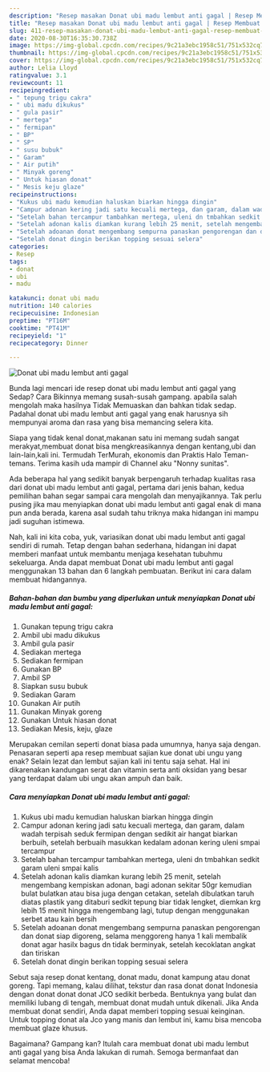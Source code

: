 ```yaml
---
description: "Resep masakan Donat ubi madu lembut anti gagal | Resep Membuat Donat ubi madu lembut anti gagal Yang Bikin Ngiler"
title: "Resep masakan Donat ubi madu lembut anti gagal | Resep Membuat Donat ubi madu lembut anti gagal Yang Bikin Ngiler"
slug: 411-resep-masakan-donat-ubi-madu-lembut-anti-gagal-resep-membuat-donat-ubi-madu-lembut-anti-gagal-yang-bikin-ngiler
date: 2020-08-30T16:35:30.738Z
image: https://img-global.cpcdn.com/recipes/9c21a3ebc1958c51/751x532cq70/donat-ubi-madu-lembut-anti-gagal-foto-resep-utama.jpg
thumbnail: https://img-global.cpcdn.com/recipes/9c21a3ebc1958c51/751x532cq70/donat-ubi-madu-lembut-anti-gagal-foto-resep-utama.jpg
cover: https://img-global.cpcdn.com/recipes/9c21a3ebc1958c51/751x532cq70/donat-ubi-madu-lembut-anti-gagal-foto-resep-utama.jpg
author: Lelia Lloyd
ratingvalue: 3.1
reviewcount: 11
recipeingredient:
- " tepung trigu cakra"
- " ubi madu dikukus"
- " gula pasir"
- " mertega"
- " fermipan"
- " BP"
- " SP"
- " susu bubuk"
- " Garam"
- " Air putih"
- " Minyak goreng"
- " Untuk hiasan donat"
- " Mesis keju glaze"
recipeinstructions:
- "Kukus ubi madu kemudian haluskan biarkan hingga dingin"
- "Campur adonan kering jadi satu kecuali mertega, dan garam, dalam wadah terpisah seduk fermipan dengan sedikit air hangat biarkan berbuih, setelah berbuaih masukkan kedalam adonan kering uleni smpai tercampur"
- "Setelah bahan tercampur tambahkan mertega, uleni dn tmbahkan sedkit garam uleni smpai kalis"
- "Setelah adonan kalis diamkan kurang lebih 25 menit, setelah mengembang kempiskan adonan, bagi adonan sekitar 50gr kemudian bulat bulatkan atau bisa juga dengan cetakan, setelah dibulatkan taruh diatas plastik yang ditaburi sedkit tepung biar tidak lengket, diemkan krg lebih 15 menit hingga mengembang lagi, tutup dengan menggunakan serbet atau kain bersih"
- "Setelah adoanan donat mengembang sempurna panaskan pengorengan dan donat siap digoreng, selama menggoreng hanya 1 kali membalik donat agar hasilx bagus dn tidak berminyak, setelah kecoklatan angkat dan tiriskan"
- "Setelah donat dingin berikan topping sesuai selera"
categories:
- Resep
tags:
- donat
- ubi
- madu

katakunci: donat ubi madu 
nutrition: 140 calories
recipecuisine: Indonesian
preptime: "PT16M"
cooktime: "PT41M"
recipeyield: "1"
recipecategory: Dinner

---
```



![Donat ubi madu lembut anti gagal](https://img-global.cpcdn.com/recipes/9c21a3ebc1958c51/751x532cq70/donat-ubi-madu-lembut-anti-gagal-foto-resep-utama.jpg)

Bunda lagi mencari ide resep donat ubi madu lembut anti gagal yang Sedap? Cara Bikinnya memang susah-susah gampang. apabila salah mengolah maka hasilnya Tidak Memuaskan dan bahkan tidak sedap. Padahal donat ubi madu lembut anti gagal yang enak harusnya sih mempunyai aroma dan rasa yang bisa memancing selera kita.

Siapa yang tidak kenal donat,makanan satu ini memang sudah sangat merakyat,membuat donat bisa mengkreasikannya dengan kentang,ubi dan lain-lain,kali ini. Termudah TerMurah, ekonomis dan Praktis Halo Teman-temans. Terima kasih uda mampir di Channel aku &#34;Nonny sunitas&#34;.

Ada beberapa hal yang sedikit banyak berpengaruh terhadap kualitas rasa dari donat ubi madu lembut anti gagal, pertama dari jenis bahan, kedua pemilihan bahan segar sampai cara mengolah dan menyajikannya. Tak perlu pusing jika mau menyiapkan donat ubi madu lembut anti gagal enak di mana pun anda berada, karena asal sudah tahu triknya maka hidangan ini mampu jadi suguhan istimewa.


Nah, kali ini kita coba, yuk, variasikan donat ubi madu lembut anti gagal sendiri di rumah. Tetap dengan bahan sederhana, hidangan ini dapat memberi manfaat untuk membantu menjaga kesehatan tubuhmu sekeluarga. Anda dapat membuat Donat ubi madu lembut anti gagal menggunakan 13 bahan dan 6 langkah pembuatan. Berikut ini cara dalam membuat hidangannya.

<!--inarticleads1-->

##### Bahan-bahan dan bumbu yang diperlukan untuk menyiapkan Donat ubi madu lembut anti gagal:

1. Gunakan  tepung trigu cakra
1. Ambil  ubi madu dikukus
1. Ambil  gula pasir
1. Sediakan  mertega
1. Sediakan  fermipan
1. Gunakan  BP
1. Ambil  SP
1. Siapkan  susu bubuk
1. Sediakan  Garam
1. Gunakan  Air putih
1. Gunakan  Minyak goreng
1. Gunakan  Untuk hiasan donat
1. Sediakan  Mesis, keju, glaze


Merupakan cemilan seperti donat biasa pada umumnya, hanya saja dengan. Penasaran seperti apa resep membuat sajian kue donat ubi ungu yang enak? Selain lezat dan lembut sajian kali ini tentu saja sehat. Hal ini dikarenakan kandungan serat dan vitamin serta anti oksidan yang besar yang terdapat dalam ubi ungu akan ampuh dan baik. 

<!--inarticleads2-->

##### Cara menyiapkan Donat ubi madu lembut anti gagal:

1. Kukus ubi madu kemudian haluskan biarkan hingga dingin
1. Campur adonan kering jadi satu kecuali mertega, dan garam, dalam wadah terpisah seduk fermipan dengan sedikit air hangat biarkan berbuih, setelah berbuaih masukkan kedalam adonan kering uleni smpai tercampur
1. Setelah bahan tercampur tambahkan mertega, uleni dn tmbahkan sedkit garam uleni smpai kalis
1. Setelah adonan kalis diamkan kurang lebih 25 menit, setelah mengembang kempiskan adonan, bagi adonan sekitar 50gr kemudian bulat bulatkan atau bisa juga dengan cetakan, setelah dibulatkan taruh diatas plastik yang ditaburi sedkit tepung biar tidak lengket, diemkan krg lebih 15 menit hingga mengembang lagi, tutup dengan menggunakan serbet atau kain bersih
1. Setelah adoanan donat mengembang sempurna panaskan pengorengan dan donat siap digoreng, selama menggoreng hanya 1 kali membalik donat agar hasilx bagus dn tidak berminyak, setelah kecoklatan angkat dan tiriskan
1. Setelah donat dingin berikan topping sesuai selera


Sebut saja resep donat kentang, donat madu, donat kampung atau donat goreng. Tapi memang, kalau dilihat, tekstur dan rasa donat donat Indonesia dengan donat donat donat JCO sedikit berbeda. Bentuknya yang bulat dan memiliki lubang di tengah, membuat donat mudah untuk dikenali. Jika Anda membuat donat sendiri, Anda dapat memberi topping sesuai keinginan. Untuk topping donat ala Jco yang manis dan lembut ini, kamu bisa mencoba membuat glaze khusus. 

Bagaimana? Gampang kan? Itulah cara membuat donat ubi madu lembut anti gagal yang bisa Anda lakukan di rumah. Semoga bermanfaat dan selamat mencoba!
